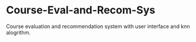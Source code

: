 # Course-Eval-and-Recom-Sys
Course evaluation and recommendation system with user interface and knn alogrithm.
